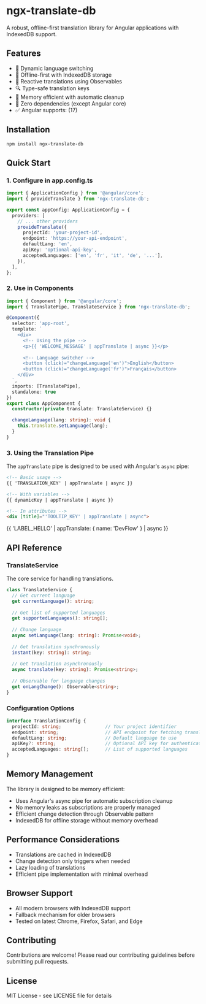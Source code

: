 # ngx-translate-db

A robust, offline-first translation library for Angular applications with IndexedDB support.

## Features

- 🔄 Dynamic language switching
- 💾 Offline-first with IndexedDB storage
- 🚀 Reactive translations using Observables
- 🔍 Type-safe translation keys
- 📱 Memory efficient with automatic cleanup
- 🎯 Zero dependencies (except Angular core)
- ✅ Angular supports: (17)

## Installation

```bash
npm install ngx-translate-db
```

## Quick Start

### 1. Configure in app.config.ts

```typescript
import { ApplicationConfig } from '@angular/core';
import { provideTranslate } from 'ngx-translate-db';

export const appConfig: ApplicationConfig = {
  providers: [
    // ... other providers
    provideTranslate({
      projectId: 'your-project-id',
      endpoint: 'https://your-api-endpoint',
      defaultLang: 'en',
      apiKey: 'optional-api-key',
      acceptedLanguages: ['en', 'fr', 'it', 'de', '...'],
    }),
  ],
};
```

### 2. Use in Components

```typescript
import { Component } from '@angular/core';
import { TranslatePipe, TranslateService } from 'ngx-translate-db';

@Component({
  selector: 'app-root',
  template: `
    <div>
      <!-- Using the pipe -->
      <p>{{ 'WELCOME_MESSAGE' | appTranslate | async }}</p>
      
      <!-- Language switcher -->
      <button (click)="changeLanguage('en')">English</button>
      <button (click)="changeLanguage('fr')">Français</button>
    </div>
  `,
  imports: [TranslatePipe],
  standalone: true
})
export class AppComponent {
  constructor(private translate: TranslateService) {}

  changeLanguage(lang: string): void {
    this.translate.setLanguage(lang);
  }
}
```

### 3. Using the Translation Pipe

The `appTranslate` pipe is designed to be used with Angular's `async` pipe:

```html
<!-- Basic usage -->
{{ 'TRANSLATION_KEY' | appTranslate | async }}

<!-- With variables -->
{{ dynamicKey | appTranslate | async }}

<!-- In attributes -->
<div [title]="'TOOLTIP_KEY' | appTranslate | async">
```
<!-- Passing dynamic parameter to the translation pipe -->
{{ 'LABEL_HELLO' | appTranslate: { name: 'DevFlow' } | async }}

## API Reference

### TranslateService

The core service for handling translations.

```typescript
class TranslateService {
  // Get current language
  get currentLanguage(): string;
  
  // Get list of supported languages
  get supportedLanguages(): string[];
  
  // Change language
  async setLanguage(lang: string): Promise<void>;
  
  // Get translation synchronously
  instant(key: string): string;
  
  // Get translation asynchronously
  async translate(key: string): Promise<string>;
  
  // Observable for language changes
  get onLangChange(): Observable<string>;
}
```

### Configuration Options

```typescript
interface TranslationConfig {
  projectId: string;                // Your project identifier
  endpoint: string;                 // API endpoint for fetching translations
  defaultLang: string;              // Default language to use
  apiKey?: string;                  // Optional API key for authentication
  acceptedLanguages: string[];      // List of supported languages
}
```

## Memory Management

The library is designed to be memory efficient:

- Uses Angular's async pipe for automatic subscription cleanup
- No memory leaks as subscriptions are properly managed
- Efficient change detection through Observable pattern
- IndexedDB for offline storage without memory overhead

## Performance Considerations

- Translations are cached in IndexedDB
- Change detection only triggers when needed
- Lazy loading of translations
- Efficient pipe implementation with minimal overhead

## Browser Support

- All modern browsers with IndexedDB support
- Fallback mechanism for older browsers
- Tested on latest Chrome, Firefox, Safari, and Edge

## Contributing

Contributions are welcome! Please read our contributing guidelines before submitting pull requests.

## License

MIT License - see LICENSE file for details 
